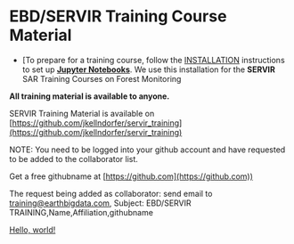 # EBD/SERVIR Training Course Material

- [To prepare for a training course, follow the [INSTALLATION](../INSTALLATION.md) instructions to set up **[Jupyter Notebooks](https://jupyter.org)**.  We use this installation for the  **SERVIR** SAR Training Courses on Forest Monitoring

**All training material is available to anyone.**

SERVIR Training Material is available on
[https://github.com/jkellndorfer/servir_training](https://github.com/jkellndorfer/servir_training)

NOTE: You need to be logged into your github account  and have requested to be added to the collaborator list.

 Get a free githubname at [https://github.com](https://github.com))

The request being added as collaborator: send email to [training@earthbigdata.com](mailto:training@earthbigdata.com), 
Subject: EBD/SERVIR TRAINING,Name,Affiliation,githubname 

<a href="http://example.com/" target="_blank">Hello, world!</a>